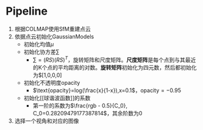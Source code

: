 # Pipeline
1. 根据COLMAP使用SfM重建点云
2. 依据点云初始化GaussianModels
	- 初始化均值$\mu$
	- 初始化协方差$\sum$
		- $\sum = (RS)(RS)^T$，旋转矩阵和尺度矩阵。**尺度矩阵**是每个点到与其最近的K个点的平均距离的对数。**旋转矩阵**初始化为四元数，然后都初始化为$[1,0,0,0]
	- 初始化不透明度opacity
		- $\text{opacity}=log(\frac{x}{1-x}),x=0.1$，$\text{opacity}=-0.95$
	- 初始化[[球谐波函数]]的系数
		- 第一阶的系数为$\frac{rgb - 0.5}{C_0}, C_0=0.28209479177387814$，其余阶数为0
3. 选择一个视角和对应的图像
